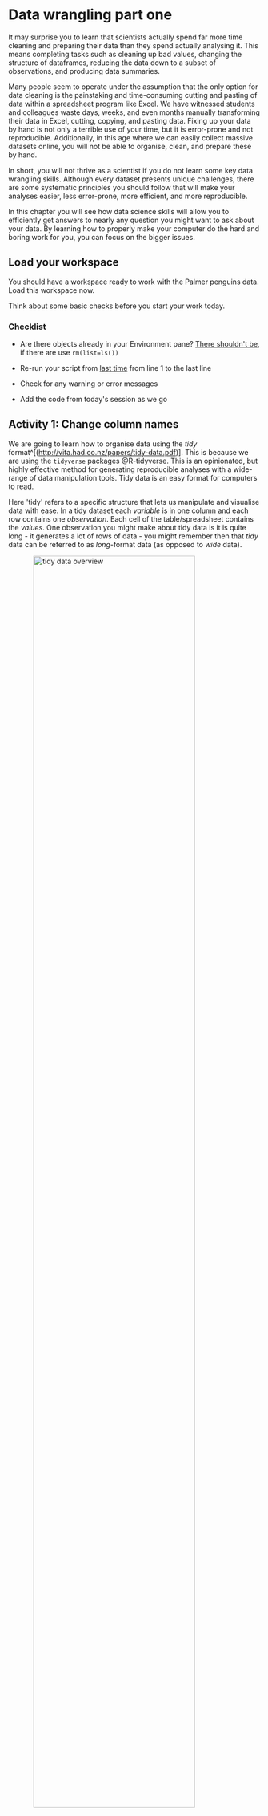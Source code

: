 
# Data wrangling part one









It may surprise you to learn that scientists actually spend far more time cleaning and preparing their data than they spend actually analysing it. This means completing tasks such as cleaning up bad values, changing the structure of dataframes, reducing the data down to a subset of observations, and producing data summaries. 

Many people seem to operate under the assumption that the only option for data cleaning is the painstaking and time-consuming cutting and pasting of data within a spreadsheet program like Excel. We have witnessed students and colleagues waste days, weeks, and even months manually transforming their data in Excel, cutting, copying, and pasting data. Fixing up your data by hand is not only a terrible use of your time, but it is error-prone and not reproducible. Additionally, in this age where we can easily collect massive datasets online, you will not be able to organise, clean, and prepare these by hand.

In short, you will not thrive as a scientist if you do not learn some key data wrangling skills. Although every dataset presents unique challenges, there are some systematic principles you should follow that will make your analyses easier, less error-prone, more efficient, and more reproducible.

In this chapter you will see how data science skills will allow you to efficiently get answers to nearly any question you might want to ask about your data. By learning how to properly make your computer do the hard and boring work for you, you can focus on the bigger issues.

## Load your workspace

You should have a workspace ready to work with the Palmer penguins data. Load this workspace now. 

Think about some basic checks before you start your work today.

### Checklist

* Are there objects already in your Environment pane? [There shouldn't be](#global-options), if there are use `rm(list=ls())`

* Re-run your script from [last time](#activity-4-make-a-script) from line 1 to the last line

* Check for any warning or error messages

* Add the code from today's session as we go

## Activity 1: Change column names

We are going to learn how to organise data using the *tidy* format^[(http://vita.had.co.nz/papers/tidy-data.pdf)]. This is because we are using the `tidyverse` packages @R-tidyverse. This is an opinionated, but highly effective method for generating reproducible analyses with a wide-range of data manipulation tools. Tidy data is an easy format for computers to read. 

Here 'tidy' refers to a specific structure that lets us manipulate and visualise data with ease. In a tidy dataset each *variable* is in one column and each row contains one *observation*. Each cell of the table/spreadsheet contains the *values*. One observation you might make about tidy data is it is quite long - it generates a lot of rows of data - you might remember then that *tidy* data can be referred to as *long*-format data (as opposed to *wide* data). 

<img src="images/tidy-1.png" title="tidy data overview" alt="tidy data overview" width="80%" style="display: block; margin: auto;" />

So we know our data is in R, and we know the columns and names have been imported. But we still don't know whether all of our values imported correctly, or whether it captured all the rows. 



```r
# CHECK DATA ----
# check the data
colnames(penguins)
#__________________________----
```

When we run `colnames()` we get the identities of each column in our dataframe

* **Study name**: an identifier for the year in which sets of observations were made

* **Region**: the area in which the observation was recorded

* **Island**: the specific island where the observation was recorded

* **Stage**: Denotes reproductive stage of the penguin

* **Individual** ID: the unique ID of the individual

* **Clutch completion**: if the study nest observed with a full clutch e.g. 2 eggs

* **Date egg**: the date at which the study nest observed with 1 egg

* **Culmen length**: length of the dorsal ridge of the bird's bill (mm)

* **Culmen depth**: depth of the dorsal ridge of the bird's bill (mm)

* **Flipper Length**: length of bird's flipper (mm)

* **Body Mass**: Bird's mass in (g)

* **Sex**: Denotes the sex of the bird

* **Delta 15N** : the ratio of stable Nitrogen isotopes 15N:14N from blood sample

* **Delta 13C**: the ratio of stable Carbon isotopes 13C:12C from blood sample


### Clean column names

Often we might want to change the names of our variables. They might be non-intuitive, or too long. Our data has a couple of issues:

* Some of the names contain spaces

* Some of the names have capitalised letters

* Some of the names contain brackets

This dataframe  does not like these so let's correct these quickly. R is case-sensitive and also doesn't like spaces or brackets in variable names


```r
# CLEAN DATA ----

# clean all variable names to snake_case using the clean_names function from the janitor package
# note we are using assign <- to overwrite the old version of penguins with a version that has updated names
# this changes the data in our R workspace but NOT the original csv file

penguins <- janitor::clean_names(penguins) # clean the column names

colnames(penguins) # quickly check the new variable names
```

```
##  [1] "study_name"        "sample_number"     "species"          
##  [4] "region"            "island"            "stage"            
##  [7] "individual_id"     "clutch_completion" "date_egg"         
## [10] "culmen_length_mm"  "culmen_depth_mm"   "flipper_length_mm"
## [13] "body_mass_g"       "sex"               "delta_15_n_o_oo"  
## [16] "delta_13_c_o_oo"   "comments"
```

### Rename columns (manually)

The `clean_names` function quickly converts all variable names into snake case. The N and C blood isotope ratio names are still quite long though, so let's clean those with `dplyr::rename()` where "new_name" = "old_name".


```r
# shorten the variable names for N and C isotope blood samples

penguins <- rename(penguins,
         "delta_15n"="delta_15_n_o_oo",  # use rename from the dplyr package
         "delta_13c"="delta_13_c_o_oo")
```

### glimpse: check data format 

When we run `glimpse()` we get several lines of output. The number of observations "rows", the number of variables "columns". Check this against the csv file you have - they should be the same. In the next lines we see variable names and the type of data. 


```r
glimpse(penguins)
```

We can see a dataset with 345 rows (including the headers) and 17 variables
It also provides information on the *type* of data in each column

* `<chr>` - means character or text data

* `<dbl>` - means numerical data

### Rename text values

Sometimes we may want to rename the values in our variables in order to make a shorthand that is easier to follow. This is changing the **values** in our columns, not the column names. 


```r
# use mutate and case_when for an if-else statement that changes the names of the values in a variable
penguins <- penguins %>% 
  mutate(species = case_when(species == "Adelie Penguin (Pygoscelis adeliae)" ~ "Adelie",
                             species == "Gentoo penguin (Pygoscelis papua)" ~ "Gentoo",
                             species == "Chinstrap penguin (Pygoscelis antarctica)" ~ "Chinstrap"))
```

## dplyr verbs

In this section we will be introduced to some of the most commonly used data wrangling functions, these come from the `dplyr` package (part of the `tidyverse`). These are functions you are likely to become *very* familiar with. 

<div class="kable-table">

<table>
 <thead>
  <tr>
   <th style="text-align:left;"> verb </th>
   <th style="text-align:left;"> action </th>
  </tr>
 </thead>
<tbody>
  <tr>
   <td style="text-align:left;"> select() </td>
   <td style="text-align:left;"> take a subset of columns </td>
  </tr>
  <tr>
   <td style="text-align:left;"> filter() </td>
   <td style="text-align:left;"> take a subset of rows </td>
  </tr>
  <tr>
   <td style="text-align:left;"> arrange() </td>
   <td style="text-align:left;"> reorder the rows </td>
  </tr>
  <tr>
   <td style="text-align:left;"> summarise() </td>
   <td style="text-align:left;"> reduce raw data to user defined summaries </td>
  </tr>
  <tr>
   <td style="text-align:left;"> group_by() </td>
   <td style="text-align:left;"> group the rows by a specified column </td>
  </tr>
  <tr>
   <td style="text-align:left;"> mutate() </td>
   <td style="text-align:left;"> create a new variable </td>
  </tr>
</tbody>
</table>

</div>

### Select

If we wanted to create a dataset that only includes certain variables, we can use the `select()` function from the `dplyr` package. 

For example I might wish to create a simplified dataset that only contains `species`, `sex`, `flipper_length_mm` and `body_mass_g`. 

Run the below code to select only those columns


```r
# DPLYR VERBS ----

select(.data = penguins, # the data object
       species, sex, flipper_length_mm, body_mass_g) # the variables you want to select
```

Alternatively you could tell R the columns you **don't** want e.g. 


```r
select(.data = penguins,
       -study_name, -sample_number)
```

Note that `select()` does **not** change the original `penguins` tibble. It spits out the new tibble directly into your console. 

If you don't **save** this new tibble, it won't be stored. If you want to keep it, then you must create a new object. 

When you run this new code, you will not see anything in your console, but you will see a new object appear in your Environment pane.


```r
new_penguins <- select(.data = penguins, 
       species, sex, flipper_length_mm, body_mass_g)
```

### Filter

Having previously used `select()` to select certain variables, we will now use `filter()` to select only certain rows or observations. For example only Adelie penguins. 

We can do this with the equivalence operator `==`


```r
filter(.data = new_penguins, species == "Adelie Penguin (Pygoscelis adeliae)")
```

Filter is quite a complicate function, and uses several differe operators to assess the way in which it should apply a filter.

<table class="table" style="font-size: 16px; width: auto !important; margin-left: auto; margin-right: auto;">
<caption style="font-size: initial !important;">(\#tab:unnamed-chunk-14)Boolean expressions</caption>
 <thead>
  <tr>
   <th style="text-align:left;"> Operator </th>
   <th style="text-align:left;"> Name </th>
  </tr>
 </thead>
<tbody>
  <tr>
   <td style="text-align:left;"> A &lt; B </td>
   <td style="text-align:left;"> less than </td>
  </tr>
  <tr>
   <td style="text-align:left;"> A &lt;= B </td>
   <td style="text-align:left;"> less than or equal to </td>
  </tr>
  <tr>
   <td style="text-align:left;"> A &gt; B </td>
   <td style="text-align:left;"> greater than </td>
  </tr>
  <tr>
   <td style="text-align:left;"> A &gt;= B </td>
   <td style="text-align:left;"> greater than or equal to </td>
  </tr>
  <tr>
   <td style="text-align:left;"> A == B </td>
   <td style="text-align:left;"> equivalence </td>
  </tr>
  <tr>
   <td style="text-align:left;"> A != B </td>
   <td style="text-align:left;"> not equal </td>
  </tr>
  <tr>
   <td style="text-align:left;"> A %in% B </td>
   <td style="text-align:left;"> in </td>
  </tr>
</tbody>
</table>

If you wanted to select all the Penguin species except Adelies, you use 'not equals'.


```r
filter(.data = new_penguins, species != "Adelie Penguin (Pygoscelis adeliae)")
```

This is the same as 


```r
filter(.data = new_penguins, species %in% c("Chinstrap penguin (Pygoscelis antarctica)", "Gentoo penguin (Pygoscelis papua)"))
```
You can include multiple expressions within `filter()` and it will pull out only those rows that evaluate to `TRUE` for all of your conditions. 

For example the below code will pull out only those observations of Adelie penguins where flipper length was measured as greater than 190mm. 


```r
filter(.data = new_penguins, species == "Adelie Penguin (Pygoscelis adeliae)", flipper_length_mm > 190)
```

### Arrange

The function `arrange()` sorts the rows in the table according to the columns supplied. For example


```r
arrange(.data = new_penguins, sex)
```

The data is now arranged in alphabetical order by sex. So all of the observations of female penguins are listed before males. 

You can also reverse this with `desc()`


```r
arrange(.data = new_penguins, desc(sex))
```

You can also sort by more than one column, what do you think the code below does?


```r
arrange(.data = new_penguins,
        sex,
        desc(species),
        desc(flipper_length_mm))
```

### Mutate

Sometimes we need to create a new variable that doesn't exist in our dataset. For example we might want to figure out what the flipper length is when factoring in body mass. 

To create new variables we use the function `mutate()`. 

Note that as before, if you want to save your new column you must save it as an object. Here we are mutating a new column and attaching it to the `new_penguins` data oject.


```r
new_penguins <- mutate(.data = new_penguins,
                       body_mass_kg = body_mass_g/1000)
```

## Pipes

<blockquote class="twitter-tweet" data-width="550" data-lang="en" data-dnt="true" data-theme="light"><p lang="en" dir="ltr">I %&gt;% <br>  tumble(out_of = &quot;bed&quot;) %&gt;% <br>  stumble(to = &quot;the kitchen&quot;) %&gt;% <br>  pour(who = &quot;myself&quot;, unit = &quot;cup&quot;, what = &quot;ambition&quot;) %&gt;% <br>  yawn() %&gt;% <br>  stretch() %&gt;% <br>  try(come_to_live()) <a href="https://t.co/plnA2dZdJ4">https://t.co/plnA2dZdJ4</a></p>&mdash; Hadley Wickham (@hadleywickham) <a href="https://twitter.com/hadleywickham/status/1359852563726819332?ref_src=twsrc%5Etfw">February 11, 2021</a></blockquote>

Pipes look like this: `%>%` Pipes allow you to send the output from one function straight into another function. Specifically, they send the result of the function before `%>%` to be the **first** argument of the function after `%>%`. As usual, it's easier to show, rather than tell so let's look at an example.


```r
arrange(.data = filter(.data = select(.data = penguins, species, sex, flipper_length_mm), sex == "MALE"), desc(flipper_length_mm))
```


```r
object_1 <- select(.data = penguins, species, sex, flipper_length_mm)
object_2 <- filter(.data = object_1, sex == "MALE")
arrange(object_2, desc(flipper_length_mm))
```


```r
penguins %>% 
  select(species, sex, flipper_length_mm) %>% 
  filter(sex == "MALE") %>% 
  arrange(desc(flipper_length_mm))
```
The reason that this function is called a pipe is because it 'pipes' the data through to the next function. When you wrote the code previously, the first argument of each function was the dataset you wanted to work on. When you use pipes it will automatically take the data from the previous line of code so you don't need to specify it again.

<div class="panel panel-default"><div class="panel-heading"> Task </div><div class="panel-body"> 
Try and write out as plain English what the %>% above is doing? You can read the %>% as THEN </div></div>


<div class='webex-solution'><button>Solution</button>


Take the penguins data AND THEN
Select only the species, sex and flipper lenght columns AND THEN
Filter to keep only those observations labelled as sex equals male AND THEN
Arrange the data from HIGHEST to LOWEST flipper lengths.


</div>



## A few more handy functions

### Check for duplication

It is very easy when inputting data to make mistakes, copy something in twice for example, or if someone did a lot of copy-pasting to assemble a spreadsheet (yikes!). We can check this pretty quickly


```r
# check for duplicate rows in the data
penguins %>% 
  duplicated() %>% # produces a list of TRUE/FALSE statements for duplicated or not
  sum() # sums all the TRUE statements
```

```
[1] 0
```
Great! 

### Summarise

We can also  explore our data for very obvious typos by checking for implausibly small or large values, this is a simple use of the `summarise` function.


```r
# use summarise to make calculations
penguins %>% 
  summarise(min=min(body_mass_g, na.rm=TRUE), 
            max=max(body_mass_g, na.rm=TRUE))
```

The minimum weight for our penguins is 2.7kg, and the max is 6.3kg - not outrageous. If the min had come out at 27g we might have been suspicious. We will use `summarise` again to calculate other metrics in the future. 

<div class="information">
<p>our first data insight, the difference the smallest adult penguin in our dataset is nearly half the size of the largest penguin.</p>
</div>

### Group By

Many data analysis tasks can be approached using the “split-apply-combine” paradigm: split the data into groups, apply some analysis to each group, and then combine the results. `dplyr` makes this very easy with the `group_by()` function. In the `summarise` example above we were able to find the max-min body mass values for the penguins in our dataset. But what if we wanted to break that down by a grouping such as species of penguin. This is where `group_by()` comes in.


```r
penguins %>% 
  group_by(species) %>%  # subsequent functions are perform "by group"
  summarise(min=min(body_mass_g, na.rm=TRUE), 
            max=max(body_mass_g, na.rm=TRUE))
```

Now we know a little more about our data, the max weight of our Gentoo penguins is much larger than the other two species. In fact, the minimum weight of a Gentoo penguin is not far off the max weight of the other two species. 


### Distinct

We can also look for typos by asking R to produce all of the distinct values in a variable. This is more useful for categorical data, where we expect there to be only a few distinct categories


```r
penguins %>% 
  distinct(sex)
```

Here if someone had mistyped e.g. 'FMALE' it would be obvious. We could do the same thing (and probably should have before we changed the names) for species. 

### Missing values: NA

There are multiple ways to check for missing values in our data


```r
# Get a sum of how many observations are missing in our dataframe
penguins %>% 
  is.na() %>% 
  sum()
```

But this doesn't tell us where these are, fortunately the function `summary` does this easily

## `Summary`


```r
# produce a summary of our data
summary(penguins)
#__________________________----
```

This provides a quick breakdown of the max and min for all numeric variables, as well as a list of how many missing observations there are for each one. As we can see there appear to be two missing observations for measurements in body mass, bill lengths, flipper lengths and several more for blood measures. We don't know for sure without inspecting our data further, *but* it is likely that the two birds are missing multiple measurements, and that several more were measured but didn't have their blood drawn. 

We will leave the NA's alone for now, but it's useful to know how many we have. 

We've now got a clean & tidy dataset, with a handful of first insights into the data. 


## Finished

That was a lot of work! But remember you don't have to remember all of these functions, remember this chapter when you do more data wrangling in the future. Also bookmark the [RStudio Cheatsheets Page](https://www.rstudio.com/resources/cheatsheets/). 

Finally, make sure you have saved the changes made to your script 💾 & make sure your workspace is set **not** to save objects from the environment *between* sessions @global-options. 

We want our script to be our record of work and progress, and not to be confused by a cluttered R Environment. 


## Activity: Reorganise this script
Using the link below take the text and copy/paste into a **new** R script and save this as `YYYY_MM_DD_workshop_4_jumbled_script.R` 

All of the correct lines of code, comments and document markers are present, but not in the correct order. Can you unscramble them to produce a sensible output and a clear document outline?

### Submit when you are finished


```{=html}
<a href="https://raw.githubusercontent.com/UEABIO/data-sci-v1/main/book/files/jumbled_script.R">
<button class="btn btn-success"><i class="fa fa-save"></i> Download jumbled R script</button>
</a>
```

<div class='webex-solution'><button>Solution</button>


If you want to check your answers (or are just completely stuck) then click here before submitting


```{=html}
<a href="https://raw.githubusercontent.com/UEABIO/data-sci-v1/main/book/files/unjumbled_script.R">
<button class="btn btn-success"><i class="fa fa-save"></i> Unjumbled script</button>
</a>
```


</div>




